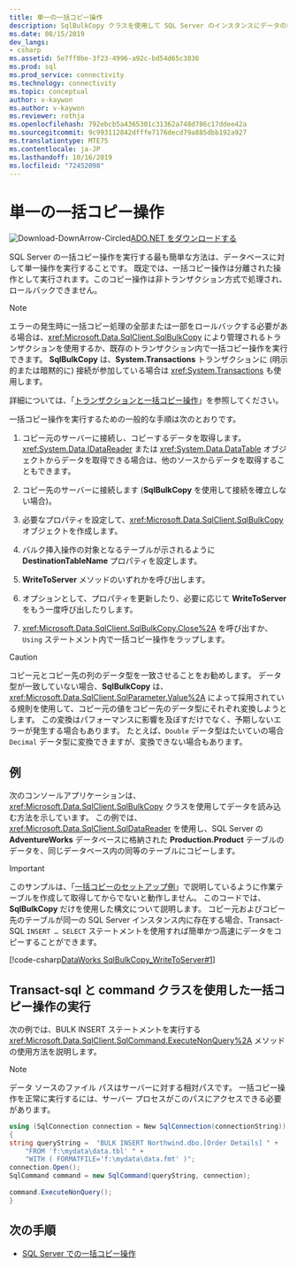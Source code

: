 ```yaml
---
title: 単一の一括コピー操作
description: SqlBulkCopy クラスを使用して SQL Server のインスタンスにデータの単一の一括コピーを実行する方法と、Transact-sql ステートメントと SqlCommand クラスを使用して一括コピー操作を実行する方法について説明します。
ms.date: 08/15/2019
dev_langs:
- csharp
ms.assetid: 5e7ff0be-3f23-4996-a92c-bd54d65c3836
ms.prod: sql
ms.prod_service: connectivity
ms.technology: connectivity
ms.topic: conceptual
author: v-kaywon
ms.author: v-kaywon
ms.reviewer: rothja
ms.openlocfilehash: 792ebcb5a4365301c31362a748d786c17ddee42a
ms.sourcegitcommit: 9c993112842dfffe7176decd79a885dbb192a927
ms.translationtype: MTE75
ms.contentlocale: ja-JP
ms.lasthandoff: 10/16/2019
ms.locfileid: "72452098"
---
```

# <a name="single-bulk-copy-operations"></a>単一の一括コピー操作

![Download-DownArrow-Circled](../../../ssdt/media/download.png)[ADO.NET をダウンロードする](../../sql-connection-libraries.md#anchor-20-drivers-relational-access)

SQL Server の一括コピー操作を実行する最も簡単な方法は、データベースに対して単一操作を実行することです。 既定では、一括コピー操作は分離された操作として実行されます。このコピー操作は非トランザクション方式で処理され、ロールバックできません。  
  
> [!NOTE]
>  エラーの発生時に一括コピー処理の全部または一部をロールバックする必要がある場合は、<xref:Microsoft.Data.SqlClient.SqlBulkCopy> により管理されるトランザクションを使用するか、既存のトランザクション内で一括コピー操作を実行できます。 **SqlBulkCopy** は、**System.Transactions** トランザクションに (明示的または暗黙的に) 接続が参加している場合は <xref:System.Transactions> も使用します。  
>   
>  詳細については、「[トランザクションと一括コピー操作](transaction-bulk-copy-operations.md)」を参照してください。  
  
一括コピー操作を実行するための一般的な手順は次のとおりです。  
  
1. コピー元のサーバーに接続し、コピーするデータを取得します。 <xref:System.Data.IDataReader> または <xref:System.Data.DataTable> オブジェクトからデータを取得できる場合は、他のソースからデータを取得することもできます。  
  
2. コピー先のサーバーに接続します (**SqlBulkCopy** を使用して接続を確立しない場合)。  
  
3. 必要なプロパティを設定して、<xref:Microsoft.Data.SqlClient.SqlBulkCopy> オブジェクトを作成します。  
  
4. バルク挿入操作の対象となるテーブルが示されるように **DestinationTableName** プロパティを設定します。  
  
5. **WriteToServer** メソッドのいずれかを呼び出します。  
  
6. オプションとして、プロパティを更新したり、必要に応じて **WriteToServer** をもう一度呼び出したりします。  
  
7. <xref:Microsoft.Data.SqlClient.SqlBulkCopy.Close%2A> を呼び出すか、`Using` ステートメント内で一括コピー操作をラップします。  
  
> [!CAUTION]
>  コピー元とコピー先の列のデータ型を一致させることをお勧めします。 データ型が一致していない場合、**SqlBulkCopy** は、<xref:Microsoft.Data.SqlClient.SqlParameter.Value%2A> によって採用されている規則を使用して、コピー元の値をコピー先のデータ型にそれぞれ変換しようとします。 この変換はパフォーマンスに影響を及ぼすだけでなく、予期しないエラーが発生する場合もあります。 たとえば、`Double` データ型はたいていの場合 `Decimal` データ型に変換できますが、変換できない場合もあります。  
  
## <a name="example"></a>例  
次のコンソールアプリケーションは、<xref:Microsoft.Data.SqlClient.SqlBulkCopy> クラスを使用してデータを読み込む方法を示しています。 この例では、<xref:Microsoft.Data.SqlClient.SqlDataReader> を使用し、SQL Server の **AdventureWorks** データベースに格納された **Production.Product** テーブルのデータを、同じデータベース内の同等のテーブルにコピーします。  
  
> [!IMPORTANT]
>  このサンプルは、「[一括コピーのセットアップ例](bulk-copy-example-setup.md)」で説明しているように作業テーブルを作成して取得してからでないと動作しません。 このコードでは、**SqlBulkCopy** だけを使用した構文について説明します。 コピー元およびコピー先のテーブルが同一の SQL Server インスタンス内に存在する場合、Transact-SQL `INSERT … SELECT` ステートメントを使用すれば簡単かつ高速にデータをコピーすることができます。  
  
[!code-csharp[DataWorks SqlBulkCopy_WriteToServer#1](~/../sqlclient/doc/samples/SqlBulkCopy_WriteToServer.cs#1)]
  
## <a name="performing-a-bulk-copy-operation-using-transact-sql-and-the-command-class"></a>Transact-sql と command クラスを使用した一括コピー操作の実行  
次の例では、BULK INSERT ステートメントを実行する <xref:Microsoft.Data.SqlClient.SqlCommand.ExecuteNonQuery%2A> メソッドの使用方法を説明します。  
  
> [!NOTE]
>  データ ソースのファイル パスはサーバーに対する相対パスです。 一括コピー操作を正常に実行するには、サーバー プロセスがこのパスにアクセスできる必要があります。  
  
```csharp  
using (SqlConnection connection = New SqlConnection(connectionString))  
{  
string queryString =  "BULK INSERT Northwind.dbo.[Order Details] " +  
    "FROM 'f:\mydata\data.tbl' " +  
    "WITH ( FORMATFILE='f:\mydata\data.fmt' )";  
connection.Open();  
SqlCommand command = new SqlCommand(queryString, connection);  
  
command.ExecuteNonQuery();  
}  
```  
  
## <a name="next-steps"></a>次の手順
- [SQL Server での一括コピー操作](bulk-copy-operations-sql-server.md)
